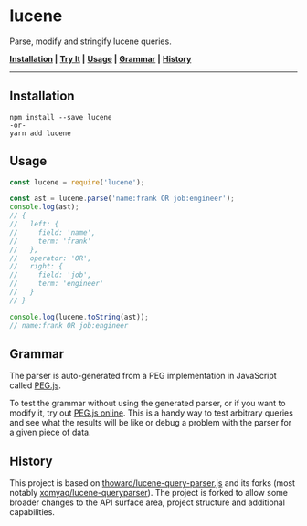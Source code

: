 # lucene

Parse, modify and stringify lucene queries.

**[Installation](#installation) |**
**[Try It](https://runkit.com/npm/lucene) |**
**[Usage](#usage) |**
**[Grammar](#grammar) |**
**[History](#history)**

---

## Installation

```
npm install --save lucene
-or-
yarn add lucene
```

## Usage

```javascript
const lucene = require('lucene');

const ast = lucene.parse('name:frank OR job:engineer');
console.log(ast);
// {
//   left: {
//     field: 'name',
//     term: 'frank'
//   },
//   operator: 'OR',
//   right: {
//     field: 'job',
//     term: 'engineer'
//   }
// }

console.log(lucene.toString(ast));
// name:frank OR job:engineer
```


## Grammar
The parser is auto-generated from a PEG implementation in JavaScript called [PEG.js](https://pegjs.org/).

To test the grammar without using the generated parser, or if you want to modify it, try out [PEG.js online](http://pegjs.org/online). This is a handy way to test arbitrary queries and see what the results will be like or debug a problem with the parser for a given piece of data.


## History
This project is based on [thoward/lucene-query-parser.js](https://github.com/thoward/lucene-query-parser.js) and its forks (most notably [xomyaq/lucene-queryparser](https://github.com/xomyaq/lucene-queryparser)). The project is forked to allow some broader changes to the API surface area, project structure and additional capabilities.

